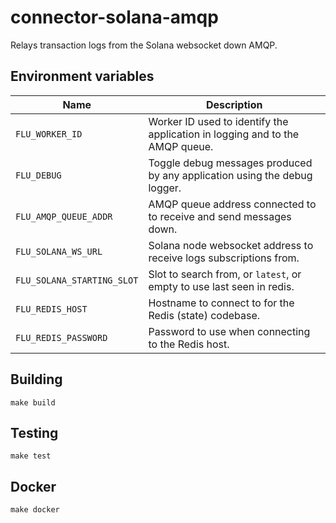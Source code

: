 
# connector-solana-amqp

Relays transaction logs from the Solana websocket down AMQP.

## Environment variables

|            Name            |                              Description
|----------------------------|------------------------------------------------------------------------------|
| `FLU_WORKER_ID`            | Worker ID used to identify the application in logging and to the AMQP queue. |
| `FLU_DEBUG`                | Toggle debug messages produced by any application using the debug logger.    |
| `FLU_AMQP_QUEUE_ADDR`      | AMQP queue address connected to to receive and send messages down.           |
| `FLU_SOLANA_WS_URL`        | Solana node websocket address to receive logs subscriptions from.            |
| `FLU_SOLANA_STARTING_SLOT` | Slot to search from, or `latest`, or empty to use last seen in redis.        |
| `FLU_REDIS_HOST`           | Hostname to connect to for the Redis (state) codebase.                       |
| `FLU_REDIS_PASSWORD`       | Password to use when connecting to the Redis host.                           |

## Building

	make build

## Testing

	make test

## Docker

	make docker
